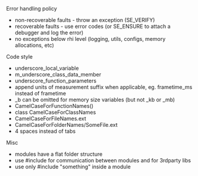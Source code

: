 Error handling policy
 - non-recoverable faults - throw an exception (SE_VERIFY)
 - recoverable faults - use error codes (or SE_ENSURE to attach a debugger and log the error)
 - no exceptions below rhi level (logging, utils, configs, memory allocations, etc)

Code style
 - underscore_local_variable
 - m_underscore_class_data_member
 - underscore_function_parameters
 - append units of measurement suffix when applicable, eg. frametime_ms instead of frametime
 - _b can be omitted for memory size variables (but not _kb or _mb)
 - CamelCaseForFunctionNames()
 - class CamelCaseForClassNames
 - CamelCaseForFileNames.ext
 - CamelCaseForFolderNames/SomeFile.ext
 - 4 spaces instead of tabs

Misc
 - modules have a flat folder structure
 - use #include <something> for communication between modules and for 3rdparty libs
 - use only #include "something" inside a module

